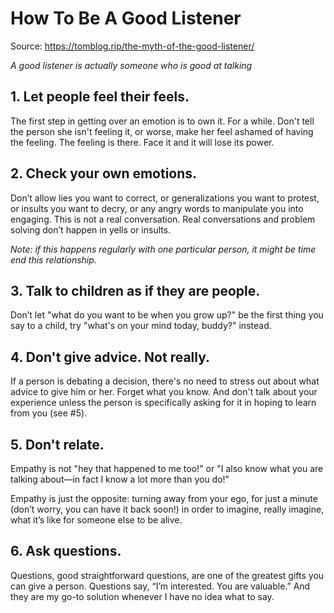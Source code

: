 # How To Be A Good Listener

Source: <https://tomblog.rip/the-myth-of-the-good-listener/>

_A good listener is actually someone who is good at talking_

## 1. Let people feel their feels.

The first step in getting over an emotion is to own it. For a while. Don't tell the person she isn't feeling it, or worse, make her feel ashamed of having the feeling. The feeling is there. Face it and it will lose its power.

## 2. Check your own emotions.

Don’t allow lies you want to correct, or generalizations you want to protest, or insults you want to decry, or any angry words to manipulate you into engaging. This is not a real conversation. Real conversations and problem solving don’t happen in yells or insults.

_Note: if this happens regularly with one particular person, it might be time end this relationship._

## 3. Talk to children as if they are people.

Don’t let "what do you want to be when you grow up?" be the first thing you say to a child, try "what's on your mind today, buddy?" instead.

## 4. Don't give advice. Not really.

If a person is debating a decision, there's no need to stress out about what advice to give him or her. Forget what you know. And don't talk about your experience unless the person is specifically asking for it in hoping to learn from you (see #5).

## 5. Don't relate.

Empathy is not "hey that happened to me too!" or "I also know what you are talking about—in fact I know a lot more than you do!"

Empathy is just the opposite: turning away from your ego, for just a minute (don’t worry, you can have it back soon!) in order to imagine, really imagine, what it’s like for someone else to be alive.

## 6. Ask questions.

Questions, good straightforward questions, are one of the greatest gifts you can give a person. Questions say, “I’m interested. You are valuable.” And they are my go-to solution whenever I have no idea what to say.
